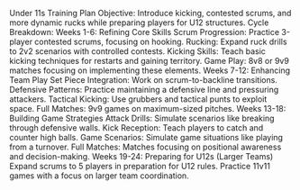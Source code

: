 Under 11s Training Plan
Objective: Introduce kicking, contested scrums, and more dynamic rucks while preparing players for U12 structures.
Cycle Breakdown:
Weeks 1-6: Refining Core Skills 
Scrum Progression: Practice 3-player contested scrums, focusing on hooking.
Rucking: Expand ruck drills to 2v2 scenarios with controlled contests.
Kicking Skills: Teach basic kicking techniques for restarts and gaining territory.
Game Play: 8v8 or 9v9 matches focusing on implementing these elements.
Weeks 7-12: Enhancing Team Play 
Set Piece Integration: Work on scrum-to-backline transitions.
Defensive Patterns: Practice maintaining a defensive line and pressuring attackers.
Tactical Kicking: Use grubbers and tactical punts to exploit space.
Full Matches: 9v9 games on maximum-sized pitches.
Weeks 13-18: Building Game Strategies 
Attack Drills: Simulate scenarios like breaking through defensive walls.
Kick Reception: Teach players to catch and counter high balls.
Game Scenarios: Simulate game situations like playing from a turnover.
Full Matches: Matches focusing on positional awareness and decision-making.
Weeks 19-24: Preparing for U12s (Larger Teams) 
Expand scrums to 5 players in preparation for U12 rules.
Practice 11v11 games with a focus on larger team coordination.